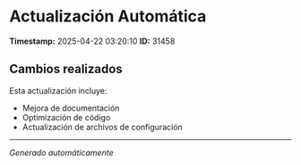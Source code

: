 # Actualización Automática

**Timestamp:** 2025-04-22 03:20:10
**ID:** 31458

## Cambios realizados

Esta actualización incluye:
- Mejora de documentación
- Optimización de código
- Actualización de archivos de configuración

---
*Generado automáticamente*

